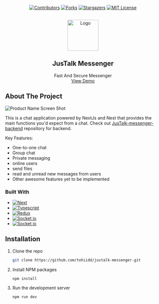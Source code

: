 <div align='center'>

[![Contributors](https://img.shields.io/github/contributors/othneildrew/Best-README-Template.svg?style=for-the-badge)]( https://github.com/tohiidd/justalk-messenger/graphs/contributors)
[![Forks](https://img.shields.io/github/forks/othneildrew/Best-README-Template.svg?style=for-the-badge)](https://github.com/tohiidd/justalk-messenger/network/members)
[![Stargazers](https://img.shields.io/github/stars/othneildrew/Best-README-Template.svg?style=for-the-badge)]( https://github.com/tohiidd/justalk-messenger/stargazers)
[![MIT License](https://img.shields.io/github/license/othneildrew/Best-README-Template.svg?style=for-the-badge)](https://github.com/tohiidd/justalk-messenger/blob/master/LICENSE.txt)
  
</div>




<!-- PROJECT LOGO -->
<br />
<div align="center">
  <a href="https://github.com/othneildrew/Best-README-Template">
    <img src="https://res.cloudinary.com/dmgb7kvmn/image/upload/v1673527106/jusTalk/e96na1nlsmjxoabl9epr.png" alt="Logo" width="100" height="100">
  </a>

  <h2 align="center">JusTalk Messenger</h3>

  <p align="center">
    Fast And Secure Messenger
    <br />
    <a href="https://justalk-messenger.vercel.app">View Demo</a>
   
  </p>
</div>



<!-- ABOUT THE PROJECT -->
## About The Project

![Product Name Screen Shot](https://res.cloudinary.com/dmgb7kvmn/image/upload/v1673529217/jusTalk/fe0si2kzavhaxctzr1e3.png)

This is a chat application powered by NextJs and Nest that provides the main functions you'd expect from a chat. 
Check out [JusTalk-messenger-backend](https://github.com/moshahi/JusTalk-Messenger.git) repository for backend.

Key Features:
* One-to-one chat
* Group chat
* Private messaging
* online users
* send files
* read and unread new messages from users
* Other awesome features yet to be implemented



### Built With
* [![Next](https://img.shields.io/badge/next.js-000000?style=for-the-badge&logo=nextdotjs&logoColor=white)](https://nextjs.org/)
* [![Typescript](https://img.shields.io/badge/typescript-000000?style=for-the-badge&logo=typescript&logoColor=blue)](https://nextjs.org/)
* [![Redux](https://img.shields.io/badge/redux-000000?style=for-the-badge&logo=redux&logoColor=blue)](https://nextjs.org/)
* [![Socket io](https://img.shields.io/badge/socket_io-000000?style=for-the-badge&logo=socket.io&logoColor=white)](https://nextjs.org/)
* [![Socket io](https://img.shields.io/badge/material_ui-000000?style=for-the-badge&logo=mui&logoColor=blue)](https://nextjs.org/)


<!-- GETTING STARTED -->
## Installation
1. Clone the repo
   ```sh
   git clone https://github.com/tohiidd/justalk-messenger.git
   ```
2. Install NPM packages
   ```sh
   npm install
   ```
3. Run the development server
    ```sh
   npm run dev
   ```



